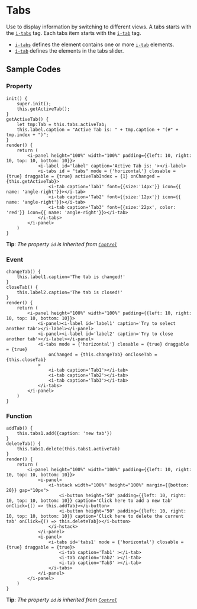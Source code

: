 # Tabs

Use to display information by switching to different views. A tabs starts with the [`i-tabs`](components/Tabs/iTabs/README.md) tag. Each tabs item starts with the [`i-tab`](components/Tabs/iTab/README.md) tag.

* [`i-tabs`](components/Tabs/iTabs/README.md) defines the element contains one or more [`i-tab`](components/Tabs/iTab/README.md) elements.
* [`i-tab`](components/Tabs/iTab/README.md) defines the elements in the tabs slider.

## Sample Codes 

### Property
```typescript(samples/i-tabs_1.tsx)
init() {
    super.init();
    this.getActiveTab();
}
getActiveTab() {
    let tmp:Tab = this.tabs.activeTab;
    this.label.caption = "Active Tab is: " + tmp.caption + "(#" + tmp.index + ")";
}
render() {
    return (
        <i-panel height="100%" width="100%" padding={{left: 10, right: 10, top: 10, bottom: 10}}>
            <i-label id='label' caption='Active Tab is: '></i-label>
            <i-tabs id = "tabs" mode = {'horizontal'} closable = {true} draggable = {true} activeTabIndex = {1} onChanged = {this.getActiveTab}>
                <i-tab caption='Tab1' font={{size:'14px'}} icon={{ name: 'angle-right'}}></i-tab>
                <i-tab caption='Tab2' font={{size:'12px'}} icon={{ name: 'angle-right'}}></i-tab>
                <i-tab caption='Tab3' font={{size:'22px', color: 'red'}} icon={{ name: 'angle-right'}}></i-tab>
            </i-tabs>
        </i-panel>
    )
}
```
**Tip**: _The property `id` is inherited from [`Control`](components/Control/README.md)_

### Event
```typescript(samples/i-tabs_3.tsx)
changeTab() {
    this.label1.caption='The tab is changed!'
}
closeTab() {
    this.label2.caption='The tab is closed!'
}
render() {
    return (
        <i-panel height="100%" width="100%" padding={{left: 10, right: 10, top: 10, bottom: 10}}>
            <i-panel><i-label id='label1' caption='Try to select another tab'></i-label></i-panel>
            <i-panel><i-label id='label2' caption='Try to close another tab'></i-label></i-panel>
            <i-tabs mode = {'horizontal'} closable = {true} draggable = {true}
                onChanged = {this.changeTab} onCloseTab = {this.closeTab}
            >
                <i-tab caption='Tab1'></i-tab>
                <i-tab caption='Tab2'></i-tab>
                <i-tab caption='Tab3'></i-tab>
            </i-tabs>
        </i-panel>
    )
}
```

### Function
```typescript(samples/i-tabs_2.tsx)
addTab() {
    this.tabs1.add({caption: 'new tab'})
}
deleteTab() {
    this.tabs1.delete(this.tabs1.activeTab)
}
render() {
    return (
        <i-panel height="100%" width="100%" padding={{left: 10, right: 10, top: 10, bottom: 10}}>
            <i-panel>
                <i-hstack width="100%" height="100%" margin={{bottom: 20}} gap="10px">
                    <i-button height="50" padding={{left: 10, right: 10, top: 10, bottom: 10}} caption='Click here to add a new tab' onClick={() => this.addTab}></i-button>
                    <i-button height="50" padding={{left: 10, right: 10, top: 10, bottom: 10}} caption='Click here to delete the current tab' onClick={() => this.deleteTab}></i-button>
                </i-hstack>
            </i-panel>
            <i-panel>
                <i-tabs id='tabs1' mode = {'horizontal'} closable = {true} draggable = {true}>
                    <i-tab caption='Tab1' ></i-tab>
                    <i-tab caption='Tab2' ></i-tab>
                    <i-tab caption='Tab3' ></i-tab>
                </i-tabs>
            </i-panel>
        </i-panel>
    )
}
```
**Tip**: _The property `id` is inherited from [`Control`](components/Control/README.md)_